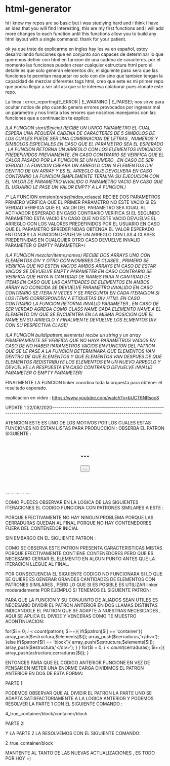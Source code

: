 # html-generator
hi i know my repos are so basic but i was studiying hard and i think i have an idea that you will find interesting, this are my first functions and i will add more changes to each function until this functions allow you to build any html layout with a single command. thank for your patient.

ok ya que trate de explicarme en ingles hay les va en español, estoy desarrollando funciones que en conjunto son capaces de determinar lo que queremos definir con html en funcion de una cadena de caracteres. por el momento las funciones pueden crear cualquier estructura html pero el detalle es que solo generan elementos div, el siguiente paso sera que las funciones te permitan maquetar no solo con div sino que tambien tengan la capacidad de mezclar diferentes tags html, creo que este es mi primer repo que podria llegar a ser util asi que si te interesa colaborar pues clonate este repo.

La linea : error_reporting(E_ERROR | E_WARNING | E_PARSE);
nos sirve para ocultar notice de php cuando genera errores provocados por ingresar mal un parametro y nos limita a los errores
que nosotros manejamos con las funciones que a continuacion te explico:

/*LA FUNCION start($inicio) RECIBE UN UNICO PARAMETRO
        EL CUAL ESPERA UNA PEQUEÑA CADENA DE CARACTERES DE 5 SIMBOLOS
        DE LOS CUALES PUEDE SER UNA COMBINACION DE LETRAS , NUMEROS Y SIMBOLOS ESPECIALES
        EN CASO QUE EL PARAMETRO SEA EL ESPERADO , LA FUNCION RETORNA UN ARREGLO CON LOS 
        ELEMENTOS INDICADOS PREDEFINIDOS PREVIAMENTE, EN CASO CONTRARIO SE VERIFICA QUE 
        EL CALOR PASADO POR LA FUNCION SE UN NUMERO , EN CASO DE SER VERDAD LA FUNCION 
        CREARA UN ARREGLO CON N ELEMENTOS DIV DENTRO DE UN ARRAY Y ES EL ARREGLO QUE DEVOLVERA
        EN CASO CONTRARIO LA FUNCION SIMPLEMENTE TERMINA SU EJECUCION CON EL VALOR DE PARAMETRO INVALIDO
        O PARAMETRO VACIO EN CASO QUE EL USUARIO LE PASE UN VALOR EMPTY A LA FUNCION.*/


/* LA FUNCION omision($predefinidas,$xclases) RECIBE DOS PARAMETROS 
        PRIMERO VERIFICA QUE EL PRIMER PARAMETRO NO ESTE VACIO SI ES VERDAD
        VERIFICA QUE EL VALOR DEL PARAMETRO SEA IGUAL AL ACTIVADOR ESPERADO
        EN CASO CONTRARIO VERIFICA SI EL SEGUNDO PARAMETRO ESTA VACIO
        EN CASO QUE NO ESTE VACIO DEVUELVE EL ARREGLO CON LOS VALORES PREDEFINIDOS POR EL USUARIO
        EN CASO QUE EL PARAMETRO $PREDEFINIDAS OBTENGA EL VALOR ESPERADO ENTONCES 
        LA FUNCION DEVUELVE UN ARREGLO CON LAS 4 CLASES PREDEFINIDAS
        EN CUALQUIER OTRO CASO DEVUELVE INVALID PARAMETER O EMPTY PARAMETER*/


/*LA FUNCION mezclar($items,$names) RECIBE DOS ARRAYS UNO CON ELEMENTOS DIV 
        Y OTRO CON NOMBRES DE CLASES , PRIMERO SE VERIFICA QUE NO ESTEN VACIOS AMBOS 
        ARRAYS EN CASO DE ESTAR VACIOS SE DEVUELVE EMPTY PARAMETER
        EN CASO CONTRARIO SE VERIFICA QUE HAYA N CANTIDAD DE NAMES PARA N CANTIDAD DE ITEMS
        EN CASO QUE LAS CANTIDADES DE ELEMENTOS EN AMBOS ARRAY NO COINCIDA SE DEVUELVE 
        PARAMETRO INVALIDO EN CASO CONTRARIO SE ITERA N VECES Y SE PREGUNTA EN CADA ITERACION
        SI LOS ITEMS CORRESPONDEN A ETIQUETAS DIV HTML EN CASO CONTRARIO LA FUNCION RETORNA 
        INVALID PARAMETER , EN CASO DE SER VERDAD AGREGA COMO CLASS NAME CADA ELEMENTO 
        NAME A EL ELEMENTO DIV QUE SE ENCUENTRA EN LA MISMA POSICION QUE EL NAME EN SU ARREGLO
        Y FINALMENTE DEVUELVE LOS ELMENTOS DIV CON SU RESPECTIVA CLASE*/


/*LA FUNCION build($pattern,$elements) recibe un string y un array 
        PRIMERAMENTE SE VERIFICA QUE NO HAYA PARAMETROS VACIOS 
        EN CASO DE NO HABER PARAMETROS VACIOS EN FUNCION DEL PATRON QUE SE LE PASE
        A LA FUNCION DETERMINARA QUE ELEMENTOS VAN DENTRO DE QUE ELEMENTOS Y QUE ELEMENTOS 
        VAN DESPUES DE QUE ELEMENTOS REDISTRIBUYE LOS ELEMENTOS EN UN NUEVO ARREGLO
        Y DEVUELVE LA RESPUESTA EN CASO CONTRARIO DEVUELVE INVALID PARAMETER O EMPTY PARAMETER*/



FINALMENTE LA FUNCION linker coordina toda la orquesta para obtener el resultado esperado.



explicacion en video : https://www.youtube.com/watch?v=bUCT6NRsoc8


UPDATE 1 22/08/2020------------------------------------------------------------------------------------------------------------------------------------

ATENCION ESTE ES UNO DE LOS MOTIVOS POR LOS CUALES ESTAS FUNCIONES NO ESTAN LISTAS PARA PRODUCCION :
OBSERBA EL PATRON SIGUIENTE :

<header><!-- 2 container/ -->
        <h1>...</h1><!-- 3 block/ -->
        <div><!-- 4 container/ -->
                <button>...</button><!-- 5 block/ -->
        </div><!-- cerradura que se perdera -->
</header><!-- cerradura que se perdera -->
<main><!-- 6 container/ -->
......
......
......
</main>

COMO PUEDES OBSERVAR EN LA LOGICA DE LAS SIGUIENTES ITERACIONES EL CODIGO FUNCIONA CON PATRONES SIMILARES A ESTE :

<DIV>
   <DIV>
      <DIV></DIV>
      <DIV></DIV>
   </DIV>
</DIV>

PORQUE EFECTIVAMENTE NO HAY NINGUN PROBLEMA PORQUE LAS CERRADURAS QUEDAN AL FINAL PORQUE NO HAY 
CONTENEDORES FUERA DEL CONTENEDOR INICIAL

SIN EMBARGO EN EL SIGUIENTE PATRON :

<DIV>
   <DIV></DIV>
   <DIV>
      <DIV></DIV>
    </DIV> 
</DIV>
<DIV>
   <DIV></DIV>
</DIV>

COMO SE OBSERVA ESTE PATRON PRESENTA CARACTERISTICAS MISTAS PORQUE EFECTIVAMENTE 
CONTIENE CONTENEDORES PERO QUE ES NECESARIO CERRAR EL ELEMENTO EN ALGUN PUNTO ANTES QUE
LA ITERACION LLEGUE AL FINAL.

POR CONSECUENCIA EL SIGUIENTE CODIGO NO FUNCIONARA SI LO QUE SE QUIERE ES GENERAR GRANDES
CANTIDADES DE ELEMENTOS CON PATRONES SIMILARES , PERO LO QUE SI ES POSIBLE ES UTILIZAR
linker moderadamente POR EJEMPLO SI TENEMOS EL SIGUIENTE PATRON: 

<DIV>
   <DIV></DIV>
   <DIV>
      <DIV></DIV>
    </DIV> 
</DIV>
<DIV>
   <DIV></DIV>
</DIV>

PARA QUE LA FUNCION Y SU CONJUNTO DE ALIADOS SEAN UTILES ES NECESARIO DIVIDIR 
EL PATRON ANTERIOR EN DOS LLAMAS DISTINTAS INDICANDOLE EL PATRON QUE SE ADAPTE 
A NUESTRAS NECESIDADES , AQUI SE APLICA EL DIVIDE Y VENCERAS COMO TE MUESTRO ACONTINUACION:

for($i = 0; $i < count($patron); $i++){
        if($patron[$i] == 'container'){
                array_push($estructura,$elements[$i]);
                array_push($cerraduras,'</div>');
        }else if($patron[$i] == 'block'){
                array_push($estructura,$elements[$i]);
                array_push($estructura,'</div>');
        }
}
for($i = 0; $i < count($cerraduras); $i++){
        array_push($estructura,$cerraduras[$i]);
}

ENTONCES PARA QUE EL CODIGO ANTERIOR FUNCIONE EN VEZ DE PENSAR EN METER UNA ENORME CARGA
DIVIDIMOS EL PATRON ANTERIOR EN DOS DE ESTA FORMA:

PARTE 1:
<DIV>
   <DIV></DIV>
   <DIV>
      <DIV></DIV>
    </DIV> 
</DIV>
PODEMOS OBSERVAR QUE AL DIVIDIR EL PATRON LA PARTE UNO SE ADAPTA SATISFACTORIAMENTE A LA LOGICA ANTERIOR
Y PODEMOS RESOLVER LA PARTE 1 CON EL SIGUIENTE COMANDO :

4_true_container/block/container/block

PARTE 2:
<DIV>
   <DIV></DIV>
</DIV>
Y LA PARTE 2 LA RESOLVEMOS CON EL SIGUIENTE COMANDO:

2_true_container/block

MANTENTE AL TANTO DE LAS NUEVAS ACTUALIZACIONES , ES TODO POR HOY =)